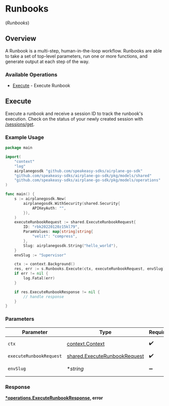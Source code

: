 # Runbooks
(*Runbooks*)

## Overview

A Runbook is a multi-step, human-in-the-loop workflow. Runbooks are able to take a set of top-level parameters, run one or more functions, and generate output at each step of the way.

### Available Operations

* [Execute](#execute) - Execute Runbook

## Execute

Execute a runbook and receive a session ID to track the runbook's execution.
Check on the status of your newly created session with [/sessions/get](/api/sessions#sessions-get).

### Example Usage

```go
package main

import(
	"context"
	"log"
	airplanegosdk "github.com/speakeasy-sdks/airplane-go-sdk"
	"github.com/speakeasy-sdks/airplane-go-sdk/pkg/models/shared"
	"github.com/speakeasy-sdks/airplane-go-sdk/pkg/models/operations"
)

func main() {
    s := airplanegosdk.New(
        airplanegosdk.WithSecurity(shared.Security{
            APIKeyAuth: "",
        }),
    )
    executeRunbookRequest := shared.ExecuteRunbookRequest{
        ID: "rbk20220120z15kl79",
        ParamValues: map[string]string{
            "velit": "compress",
        },
        Slug: airplanegosdk.String("hello_world"),
    }
    envSlug := "Supervisor"

    ctx := context.Background()
    res, err := s.Runbooks.Execute(ctx, executeRunbookRequest, envSlug)
    if err != nil {
        log.Fatal(err)
    }

    if res.ExecuteRunbookResponse != nil {
        // handle response
    }
}
```

### Parameters

| Parameter                                                                    | Type                                                                         | Required                                                                     | Description                                                                  |
| ---------------------------------------------------------------------------- | ---------------------------------------------------------------------------- | ---------------------------------------------------------------------------- | ---------------------------------------------------------------------------- |
| `ctx`                                                                        | [context.Context](https://pkg.go.dev/context#Context)                        | :heavy_check_mark:                                                           | The context to use for the request.                                          |
| `executeRunbookRequest`                                                      | [shared.ExecuteRunbookRequest](../../models/shared/executerunbookrequest.md) | :heavy_check_mark:                                                           | ExecuteRunbookRequest                                                        |
| `envSlug`                                                                    | **string*                                                                    | :heavy_minus_sign:                                                           | Environment to execute the runbook in.                                       |


### Response

**[*operations.ExecuteRunbookResponse](../../models/operations/executerunbookresponse.md), error**

